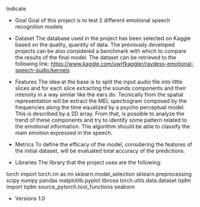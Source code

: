 Indicate 
- Goal
Goal of this project is to test 2 different emotional speech recognition models 

- Dataset
The database used in the project has been selected on Kaggle based on the quality, quantity of data. The previously developed projects can be also considered a benchmark with which to compare the results of the final model.
The dataset can be retrieved to the following link: https://www.kaggle.com/uwrfkaggler/ravdess-emotional-speech-audio/kernels

- Features 
The idea at the base is to split the input audio file into little slices and for each slice extracting the sounds components and their intensity in a way similar like the ears do.
Tecnically from the spatial representation will be extract the MEL spectrogram composed by the frequencies along the time equalized by a psycho perceptual model. 
This is described by a 2D array.
From that, is possible to analyze the trend of these components and try to identify some pattern related to the emotional information.
The algorithm should be able to classify the main emotion expressed in the speech.

- Metrics
To define the efficacy of the model, considering the features of the initial dataset, will be evaluated total accuracy of the predictions.

- Libraries
The library that the project uses are the following:

torch
import torch.nn as nn
sklearn.model_selection
sklearn.preprocessing
scipy
numpy
pandas
matplotlib.pyplot
librosa
torch.utils.data.dataset 
tqdm import tqdm
source_pytorch.tool_functions
seaborn

- Versions
1.0